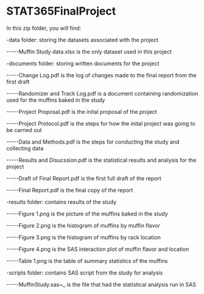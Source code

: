 # STAT365FinalProject



In this zip folder, you will find:



-data folder: storing the datasets associated with the project

-----Muffin Study data.xlsx is the only dataset used in this project



-documents folder: storing written documents for the project

-----Change Log.pdf is the log of changes made to the final report from the first draft

-----Randomizer and Track Log.pdf is a document containing randomization used for the muffins baked in the study

-----Project Proposal.pdf is the inital proposal of the project

-----Project Protocol.pdf is the steps for how the inital project was going to be carried out

-----Data and Methods.pdf is the steps for conducting the study and collecting data

-----Results and Disucssion.pdf is the statistical results and analysis for the project

-----Draft of Final Report.pdf is the first full draft of the report

-----Final Report.pdf is the final copy of the report



-results folder: contains results of the study

-----Figure 1.png is the picture of the muffins baked in the study

-----Figure 2.png is the histogram of muffins by muffin flavor

-----Figure 3.png is the histogram of muffins by rack location

-----Figure 4.png is the SAS interaction plot of muffin flavor and location

-----Table 1.png is the table of summary statistics of the muffins



-scripts folder: contains SAS script from the study for analysis

-----MuffinStudy.sas~_ is the file that had the statistical analysis run in SAS
